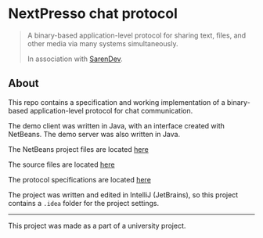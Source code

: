 # NextPresso chat protocol

> A binary-based application-level protocol for sharing text, files, and other media via many systems simultaneously.
>
>  In association with [SarenDev](https://github.com/SarenDev).

## About

This repo contains a specification and working implementation of a binary-based application-level protocol for chat communication.

The demo client was written in Java, with an interface created with NetBeans. The demo server was also written in Java.

The NetBeans project files are located [here](./netBeansGUI/)

The source files are located [here](./src/nextpresso/)

The protocol specifications are located [here](./docs/nextpresso-protocol.md)
  
The project was written and edited in IntelliJ (JetBrains), so this project contains a `.idea` folder for the project settings. 

---

This project was made as a part of a university project.